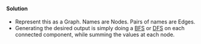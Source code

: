 #### Solution

- Represent this as a Graph. Names are Nodes. Pairs of names are Edges.
- Generating the desired output is simply doing a [BFS](https://github.com/RodneyShag/Interview_solutions/blob/master/Questions/Breadth-First%20Search.md) or [DFS](https://github.com/RodneyShag/Interview_solutions/blob/master/Questions/Depth-First%20Search.md) on each connected
  component, while summing the values at each node.
